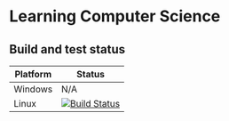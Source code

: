 # Learning Computer Science

## Build and test status

| Platform    | Status                                                                                                                    |
|-------------|---------------------------------------------------------------------------------------------------------------------------|
| Windows     | N/A  |
| Linux       | [![Build Status](https://travis-ci.org/manastalukdar/learning_computer-science.svg?branch=master)](https://travis-ci.org/manastalukdar/learning_computer-science) |